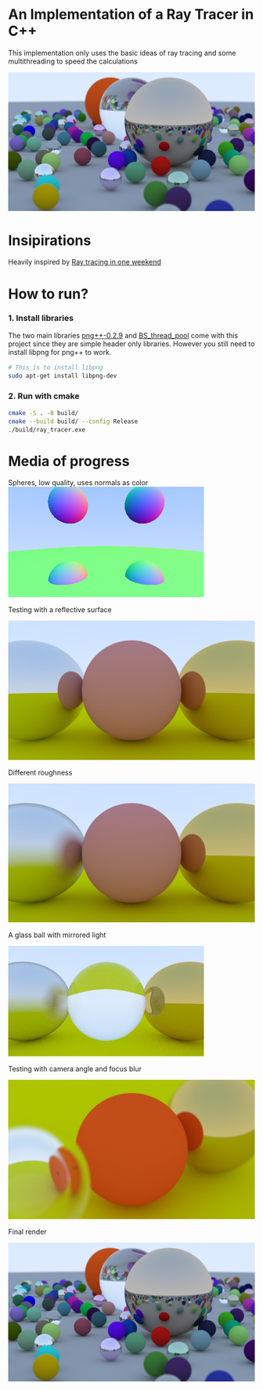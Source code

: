 # An Implementation of a Ray Tracer in C++

This implementation only uses the basic ideas of ray tracing and some multithreading to speed the calculations

![Final render](./previous%20renders/2k_random_balls.png)

# Insipirations

Heavily inspired by [Ray tracing in one weekend](https://raytracing.github.io/books/RayTracingInOneWeekend.html) 

# How to run?

### 1. Install libraries

The two main libraries [png++-0.2.9](https://download.savannah.nongnu.org/releases/pngpp/) and [BS_thread_pool](https://github.com/bshoshany/thread-pool#getting-started)
come with this project since they are simple header only libraries. However you still need to install libpng for png++ to work.

```bash
# This is to install libpng
sudo apt-get install libpng-dev
```

### 2. Run with cmake
```bash
cmake -S . -B build/
cmake --build build/ --config Release
./build/ray_tracer.exe
```


# Media of progress

Spheres, low quality, uses normals as color
![spheres with normal as the color](./previous%20renders/4_balls_normal_color.png)

Testing with a reflective surface

![reflective surface sphere](./previous%20renders/1080p_reflective_closeup.png)

Different roughness

![rough metal sphere](./previous%20renders/1080p_rough_metal.png)

A glass ball with mirrored light

![glass sphere](./previous%20renders/glass_ball.png)

Testing with camera angle and focus blur

![focus camera sphere](./previous%20renders/unfocused_balls.png)

Final render

![Final render](./previous%20renders/2k_random_balls.png)
